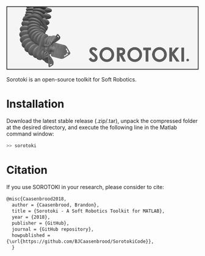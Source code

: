 <div align="center">
	<img src="./bin/src/softrobot.png" width="600">
</div>

Sorotoki is an open-source toolkit for Soft Robotics. 

# Installation
Download the latest stable release (.zip/.tar), unpack the compressed folder at the desired directory, and execute the following line in the Matlab command window:

```bash
>> sorotoki
```

# Citation
If you use SOROTOKI in your research, please consider to cite:
```
@misc{Caasenbrood2018,
  author = {Caasenbrood, Brandon},
  title = {Sorotoki - A Soft Robotics Toolkit for MATLAB},
  year = {2018},
  publisher = {GitHub},
  journal = {GitHub repository},
  howpublished = {\url{https://github.com/BJCaasenbrood/SorotokiCode}},
  }
```
